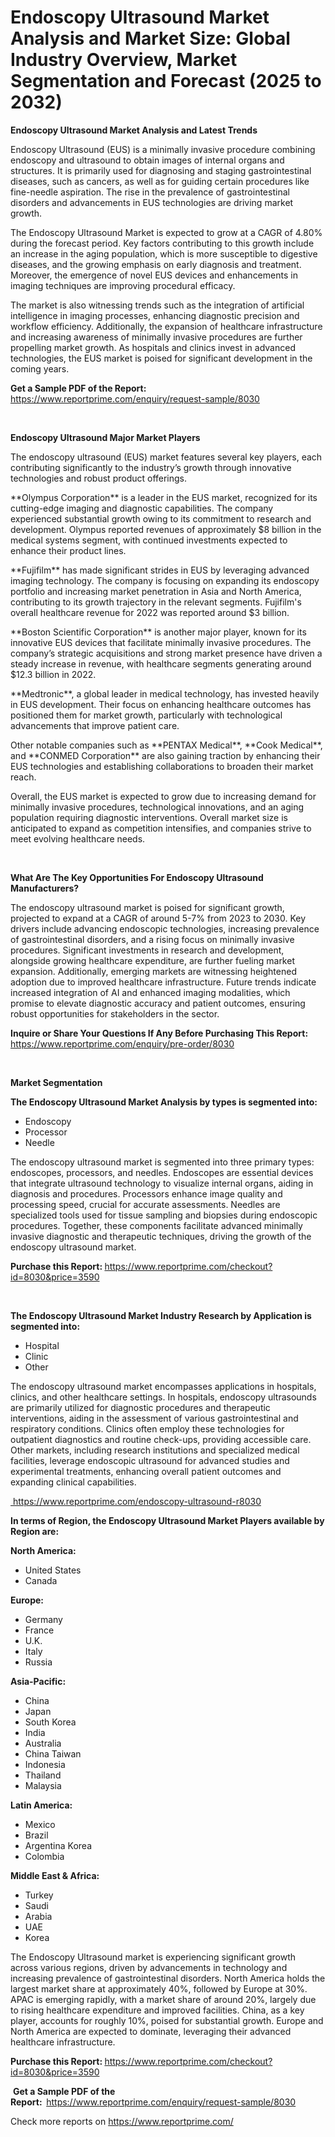 <p><h1>Endoscopy Ultrasound Market Analysis and Market Size: Global Industry Overview, Market Segmentation and Forecast (2025 to 2032)</h1></p><p><strong>Endoscopy Ultrasound Market Analysis and Latest Trends</strong></p>
<p><p>Endoscopy Ultrasound (EUS) is a minimally invasive procedure combining endoscopy and ultrasound to obtain images of internal organs and structures. It is primarily used for diagnosing and staging gastrointestinal diseases, such as cancers, as well as for guiding certain procedures like fine-needle aspiration. The rise in the prevalence of gastrointestinal disorders and advancements in EUS technologies are driving market growth.</p><p>The Endoscopy Ultrasound Market is expected to grow at a CAGR of 4.80% during the forecast period. Key factors contributing to this growth include an increase in the aging population, which is more susceptible to digestive diseases, and the growing emphasis on early diagnosis and treatment. Moreover, the emergence of novel EUS devices and enhancements in imaging techniques are improving procedural efficacy. </p><p>The market is also witnessing trends such as the integration of artificial intelligence in imaging processes, enhancing diagnostic precision and workflow efficiency. Additionally, the expansion of healthcare infrastructure and increasing awareness of minimally invasive procedures are further propelling market growth. As hospitals and clinics invest in advanced technologies, the EUS market is poised for significant development in the coming years.</p></p>
<p><strong>Get a Sample PDF of the Report:&nbsp;</strong> <a href="https://www.reportprime.com/enquiry/request-sample/8030?utm_campaign=3103&utm_medium=2&utm_source=Github&utm_content=ia&utm_term=19032025&utm_id=endoscopy-ultrasound">https://www.reportprime.com/enquiry/request-sample/8030</a></p>
<p>&nbsp;</p>
<p><strong>Endoscopy Ultrasound Major Market Players</strong></p>
<p><p>The endoscopy ultrasound (EUS) market features several key players, each contributing significantly to the industry’s growth through innovative technologies and robust product offerings. </p><p>**Olympus Corporation** is a leader in the EUS market, recognized for its cutting-edge imaging and diagnostic capabilities. The company experienced substantial growth owing to its commitment to research and development. Olympus reported revenues of approximately $8 billion in the medical systems segment, with continued investments expected to enhance their product lines.</p><p>**Fujifilm** has made significant strides in EUS by leveraging advanced imaging technology. The company is focusing on expanding its endoscopy portfolio and increasing market penetration in Asia and North America, contributing to its growth trajectory in the relevant segments. Fujifilm's overall healthcare revenue for 2022 was reported around $3 billion.</p><p>**Boston Scientific Corporation** is another major player, known for its innovative EUS devices that facilitate minimally invasive procedures. The company’s strategic acquisitions and strong market presence have driven a steady increase in revenue, with healthcare segments generating around $12.3 billion in 2022.</p><p>**Medtronic**, a global leader in medical technology, has invested heavily in EUS development. Their focus on enhancing healthcare outcomes has positioned them for market growth, particularly with technological advancements that improve patient care.</p><p>Other notable companies such as **PENTAX Medical**, **Cook Medical**, and **CONMED Corporation** are also gaining traction by enhancing their EUS technologies and establishing collaborations to broaden their market reach.</p><p>Overall, the EUS market is expected to grow due to increasing demand for minimally invasive procedures, technological innovations, and an aging population requiring diagnostic interventions. Overall market size is anticipated to expand as competition intensifies, and companies strive to meet evolving healthcare needs.</p></p>
<p>&nbsp;</p>
<p><strong>What Are The Key Opportunities For Endoscopy Ultrasound Manufacturers?</strong></p>
<p><p>The endoscopy ultrasound market is poised for significant growth, projected to expand at a CAGR of around 5-7% from 2023 to 2030. Key drivers include advancing endoscopic technologies, increasing prevalence of gastrointestinal disorders, and a rising focus on minimally invasive procedures. Significant investments in research and development, alongside growing healthcare expenditure, are further fueling market expansion. Additionally, emerging markets are witnessing heightened adoption due to improved healthcare infrastructure. Future trends indicate increased integration of AI and enhanced imaging modalities, which promise to elevate diagnostic accuracy and patient outcomes, ensuring robust opportunities for stakeholders in the sector.</p></p>
<p><strong>Inquire or Share Your Questions If Any Before Purchasing This Report:</strong> <a href="https://www.reportprime.com/enquiry/pre-order/8030?utm_campaign=3103&utm_medium=2&utm_source=Github&utm_content=ia&utm_term=19032025&utm_id=endoscopy-ultrasound">https://www.reportprime.com/enquiry/pre-order/8030</a></p>
<p>&nbsp;</p>
<p><strong>Market Segmentation</strong></p>
<p><strong>The Endoscopy Ultrasound Market Analysis by types is segmented into:</strong></p>
<p><ul><li>Endoscopy</li><li>Processor</li><li>Needle</li></ul></p>
<p><p>The endoscopy ultrasound market is segmented into three primary types: endoscopes, processors, and needles. Endoscopes are essential devices that integrate ultrasound technology to visualize internal organs, aiding in diagnosis and procedures. Processors enhance image quality and processing speed, crucial for accurate assessments. Needles are specialized tools used for tissue sampling and biopsies during endoscopic procedures. Together, these components facilitate advanced minimally invasive diagnostic and therapeutic techniques, driving the growth of the endoscopy ultrasound market.</p></p>
<p><strong>Purchase this Report:&nbsp;</strong><a href="https://www.reportprime.com/checkout?id=8030&price=3590&utm_campaign=3103&utm_medium=2&utm_source=Github&utm_content=ia&utm_term=19032025&utm_id=endoscopy-ultrasound">https://www.reportprime.com/checkout?id=8030&price=3590</a></p>
<p>&nbsp;</p>
<p><strong>The Endoscopy Ultrasound Market Industry Research by Application is segmented into:</strong></p>
<p><ul><li>Hospital</li><li>Clinic</li><li>Other</li></ul></p>
<p><p>The endoscopy ultrasound market encompasses applications in hospitals, clinics, and other healthcare settings. In hospitals, endoscopy ultrasounds are primarily utilized for diagnostic procedures and therapeutic interventions, aiding in the assessment of various gastrointestinal and respiratory conditions. Clinics often employ these technologies for outpatient diagnostics and routine check-ups, providing accessible care. Other markets, including research institutions and specialized medical facilities, leverage endoscopic ultrasound for advanced studies and experimental treatments, enhancing overall patient outcomes and expanding clinical capabilities.</p></p>
<p><a href="https://www.reportprime.com/endoscopy-ultrasound-r8030?utm_campaign=3103&utm_medium=2&utm_source=Github&utm_content=ia&utm_term=19032025&utm_id=endoscopy-ultrasound">&nbsp;https://www.reportprime.com/endoscopy-ultrasound-r8030</a></p>
<p><strong>In terms of Region, the Endoscopy Ultrasound Market Players available by Region are:</strong></p>
<p>
    <p> <strong> North America: </strong>
        <ul>
            <li>United States</li>
            <li>Canada</li>
        </ul>
        </p> 
    <p> <strong> Europe: </strong>
        <ul>
            <li>Germany</li>
            <li>France</li>
            <li>U.K.</li>
            <li>Italy</li>
            <li>Russia</li>
        </ul>
        </p> 
    <p> <strong> Asia-Pacific: </strong>
        <ul>
            <li>China</li>
            <li>Japan</li>
            <li>South Korea</li>
            <li>India</li>
            <li>Australia</li>
            <li>China Taiwan</li>
            <li>Indonesia</li>
            <li>Thailand</li>
            <li>Malaysia</li>
        </ul>
        </p> 
    <p> <strong> Latin America: </strong>
        <ul>
            <li>Mexico</li>
            <li>Brazil</li>
            <li>Argentina Korea</li>
            <li>Colombia</li>
        </ul>
        </p> 
    <p> <strong> Middle East & Africa: </strong>
        <ul>
            <li>Turkey</li>
            <li>Saudi</li>
            <li>Arabia</li>
            <li>UAE</li>
            <li>Korea</li>
        </ul>
    </p>
    </p>
<p><p>The Endoscopy Ultrasound market is experiencing significant growth across various regions, driven by advancements in technology and increasing prevalence of gastrointestinal disorders. North America holds the largest market share at approximately 40%, followed by Europe at 30%. APAC is emerging rapidly, with a market share of around 20%, largely due to rising healthcare expenditure and improved facilities. China, as a key player, accounts for roughly 10%, poised for substantial growth. Europe and North America are expected to dominate, leveraging their advanced healthcare infrastructure.</p></p>
<p><strong>Purchase this Report: </strong><a href="https://www.reportprime.com/checkout?id=8030&price=3590&utm_campaign=3103&utm_medium=2&utm_source=Github&utm_content=ia&utm_term=19032025&utm_id=endoscopy-ultrasound">https://www.reportprime.com/checkout?id=8030&price=3590</a></p>
<p>&nbsp;<strong>Get a Sample PDF of the Report:&nbsp;&nbsp;</strong><a href="https://www.reportprime.com/enquiry/request-sample/8030?utm_campaign=3103&utm_medium=2&utm_source=Github&utm_content=ia&utm_term=19032025&utm_id=endoscopy-ultrasound">https://www.reportprime.com/enquiry/request-sample/8030</a></p>
<p><strong></strong></p>
<p>Check more reports on <a href="https://www.reportprime.com/?utm_campaign=3103&utm_medium=2&utm_source=Github&utm_content=ia&utm_term=19032025&utm_id=endoscopy-ultrasound">https://www.reportprime.com/</a></p>
